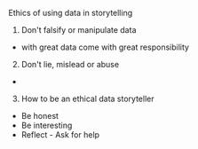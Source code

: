 Ethics of using data in storytelling

1. Don't falsify or manipulate data
  - with great data come with great responsibility

2. Don't lie, mislead or abuse
  - 

3. How to be an ethical data storyteller
  - Be honest
  - Be interesting
  - Reflect - Ask for help
